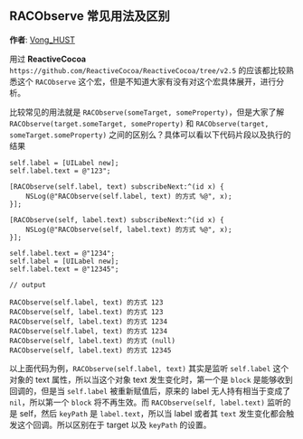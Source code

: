 ## RACObserve 常见用法及区别

**作者**: [Vong_HUST](https://weibo.com/VongLo)

用过 **ReactiveCocoa** `https://github.com/ReactiveCocoa/ReactiveCocoa/tree/v2.5` 的应该都比较熟悉这个 `RACObserve` 这个宏，但是不知道大家有没有对这个宏具体展开，进行分析。

比较常见的用法就是 `RACObserve(someTarget, someProperty)`，但是大家了解 `RACObserve(target.someTarget, someProperty)` 和 `RACObserve(target, someTarget.someProperty)` 之间的区别么？具体可以看以下代码片段以及执行的结果

```objc
self.label = [UILabel new];
self.label.text = @"123";

[RACObserve(self.label, text) subscribeNext:^(id x) {
    NSLog(@"RACObserve(self.label, text) 的方式 %@", x);
}];

[RACObserve(self, label.text) subscribeNext:^(id x) {
    NSLog(@"RACObserve(self, label.text) 的方式 %@", x);
}];

self.label.text = @"1234";
self.label = [UILabel new];
self.label.text = @"12345";

// output

RACObserve(self.label, text) 的方式 123
RACObserve(self, label.text) 的方式 123
RACObserve(self, label.text) 的方式 1234
RACObserve(self.label, text) 的方式 1234
RACObserve(self, label.text) 的方式 (null)
RACObserve(self, label.text) 的方式 12345
```

以上面代码为例，`RACObserve(self.label, text)` 其实是监听 `self.label` 这个对象的 text 属性，所以当这个对象 text 发生变化时，第一个是 `block` 是能够收到回调的，但是当 `self.label` 被重新赋值后，原来的 label 无人持有相当于变成了 `nil`，所以第一个 `block` 将不再生效。而 `RACObserve(self, label.text)` 监听的是 self，然后 `keyPath` 是 `label.text`，所以当 label 或者其 `text` 发生变化都会触发这个回调。所以区别在于 target 以及 `keyPath` 的设置。

